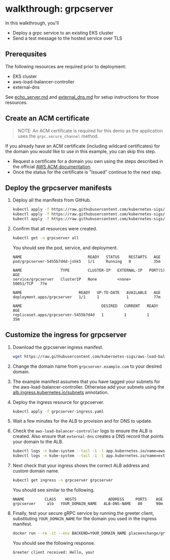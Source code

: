 # walkthrough: grpcserver

In this walkthrough, you'll

- Deploy a grpc service to an existing EKS cluster
- Send a test message to the hosted service over TLS

## Prerequsites

The following resources are required prior to deployment:

- EKS cluster
- aws-load-balancer-controller
- external-dns

See [echo_server.md](echo_server.md) and [external_dns.md](../../guide/integrations/external_dns) for setup instructions for those resources.

## Create an ACM certificate
> NOTE: An ACM certificate is required for this demo as the application uses the `grpc.secure_channel` method.

If you already have an ACM certificate (including wildcard certificates) for the domain you would like to use in this example, you can skip this step.

- Request a certificate for a domain you own using the steps described in the official [AWS ACM documentation](https://docs.aws.amazon.com/acm/latest/userguide/gs-acm-request-public.html).
- Once the status for the certificate is "Issued" continue to the next step.

## Deploy the grpcserver manifests

1.  Deploy all the manifests from GitHub.

    ```bash
    kubectl apply -f https://raw.githubusercontent.com/kubernetes-sigs/aws-load-balancer-controller/main/docs/examples/grpc/grpcserver-namespace.yaml
    kubectl apply -f https://raw.githubusercontent.com/kubernetes-sigs/aws-load-balancer-controller/main/docs/examples/grpc/grpcserver-service.yaml
    kubectl apply -f https://raw.githubusercontent.com/kubernetes-sigs/aws-load-balancer-controller/main/docs/examples/grpc/grpcserver-deployment.yaml
    ```

1.  Confirm that all resources were created.

    ```bash
    kubectl get -n grpcserver all
    ```

    You should see the pod, service, and deployment.

    ```console
    NAME                             READY   STATUS    RESTARTS   AGE
    pod/grpcserver-5455b7d4d-jshk5   1/1     Running   0          35m

    NAME                 TYPE        CLUSTER-IP   EXTERNAL-IP   PORT(S)     AGE
    service/grpcserver   ClusterIP   None         <none>        50051/TCP   77m

    NAME                         READY   UP-TO-DATE   AVAILABLE   AGE
    deployment.apps/grpcserver   1/1     1            1           77m

    NAME                                   DESIRED   CURRENT   READY   AGE
    replicaset.apps/grpcserver-5455b7d4d   1         1         1       35m
    ```

## Customize the ingress for grpcserver

1.  Download the grpcserver ingress manifest.

    ```bash
    wget https://raw.githubusercontent.com/kubernetes-sigs/aws-load-balancer-controller/main/docs/examples/grpc/grpcserver-ingress.yaml
    ```

1. Change the domain name from `grpcserver.example.com` to your desired domain.

1. The example manifest assumes that you have tagged your subnets for the aws-load-balancer-controller. Otherwise add your subnets using the [alb.ingress.kubernetes.io/subnets](/guide/ingress/annotations/#subnets) annotation.

1.  Deploy the ingress resource for grpcserver.

    ```bash
    kubectl apply -f grpcserver-ingress.yaml
    ```

1. Wait a few minutes for the ALB to provision and for DNS to update.

1.  Check the `aws-load-balancer-controller` logs to ensure the ALB is created. Also ensure that `external-dns` creates a DNS record that points your domain to the ALB.

    ```bash
    kubectl logs -n kube-system --tail -1 -l app.kubernetes.io/name=aws-load-balancer-controller | grep 'grpcserver\/grpcserver'
    kubectl logs -n kube-system --tail -1 -l app.kubernetes.io/name=external-dns | grep 'YOUR_DOMAIN_NAME'
    ```

1.  Next check that your ingress shows the correct ALB address and custom domain name.

    ```bash
    kubectl get ingress -n grpcserver grpcserver
    ```

    You should see similar to the following.

    ```console
    NNAME         CLASS    HOSTS              ADDRESS     PORTS    AGE
    grpcserver     alb   YOUR_DOMAIN_NAME   ALB-DNS-NAME   80      90m
    ```

1. Finally, test your secure gRPC service by running the greeter client, substituting `YOUR_DOMAIN_NAME` for the domain you used in the ingress manifest.

    ```bash
    docker run --rm -it --env BACKEND=YOUR_DOMAIN_NAME placeexchange/grpc-demo:latest python greeter_client.py
    ```

    You should see the following response.
    ```console
    Greeter client received: Hello, you!
    ```
    
